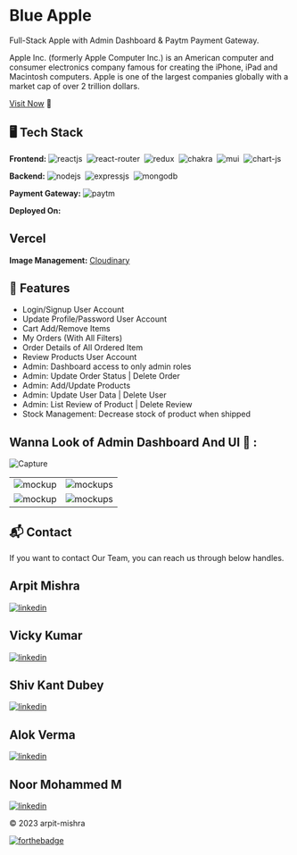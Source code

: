 # Blue Apple
Full-Stack Apple with Admin Dashboard & Paytm Payment Gateway.

Apple Inc. (formerly Apple Computer Inc.) is an American computer and consumer electronics company famous for creating the iPhone, iPad and Macintosh computers. Apple is one of the largest companies globally with a market cap of over 2 trillion dollars.

[Visit Now](https://moonlit-frangipane-1aaae9.netlify.app/) 🚀

## 🖥️ Tech Stack
**Frontend:**
![reactjs](https://img.shields.io/badge/React-20232A?style=for-the-badge&logo=react&logoColor=61DAFB)&nbsp;
![react-router](https://img.shields.io/badge/React_Router-CA4245?style=for-the-badge&logo=react-router&logoColor=white)&nbsp;
![redux](https://img.shields.io/badge/Redux-593D88?style=for-the-badge&logo=redux&logoColor=white)&nbsp;
![chakra](https://img.shields.io/badge/Chakra%20UI-3bc7bd?style=for-the-badge&logo=chakraui&logoColor=white)&nbsp;
![mui](https://img.shields.io/badge/Material--UI-0081CB?style=for-the-badge&logo=material-ui&logoColor=white)&nbsp;
![chart-js](https://img.shields.io/badge/Chart.js-FF6384?style=for-the-badge&logo=chartdotjs&logoColor=white)&nbsp;

**Backend:**
![nodejs](https://img.shields.io/badge/Node.js-43853D?style=for-the-badge&logo=node.js&logoColor=white)&nbsp;
![expressjs](https://img.shields.io/badge/Express.js-000000?style=for-the-badge&logo=express&logoColor=white)&nbsp;
![mongodb](https://img.shields.io/badge/MongoDB-4EA94B?style=for-the-badge&logo=mongodb&logoColor=white)&nbsp;

**Payment Gateway:**
![paytm](https://img.shields.io/badge/Paytm-002970?style=for-the-badge&logo=paytm&logoColor=00BAF2)

**Deployed On:**

## Vercel

**Image Management:** [Cloudinary](https://cloudinary.com/)

## 🚀 Features
- Login/Signup User Account
- Update Profile/Password User Account
- Cart Add/Remove Items
- My Orders (With All Filters)
- Order Details of All Ordered Item
- Review Products User Account
- Admin: Dashboard access to only admin roles
- Admin: Update Order Status | Delete Order
- Admin: Add/Update Products
- Admin: Update User Data | Delete User
- Admin: List Review of Product | Delete Review
- Stock Management: Decrease stock of product when shipped

## Wanna Look of Admin Dashboard And UI 🙈 :
![Capture](https://i.ibb.co/kgF231Z/Screenshot-20230122-164229.png)

<table>
  <tr>
    <td><img src="https://i.ibb.co/0fYPt1v/Screenshot-20230122-164245.png" alt="mockup" /></td>
    <td><img src="https://i.ibb.co/2hJvDVd/Screenshot-20230122-164254.png" alt="mockups" /></td>
  </tr>
  <tr>
    <td><img src="https://i.ibb.co/7bfBYSg/Screenshot-20230122-164109.png" alt="mockup" /></td>
    <td><img src="https://i.ibb.co/M1BKw7c/Screenshot-20230122-164131.png" alt="mockups" /></td>
  </tr>
</table>

<h2>📬 Contact</h2>

If you want to contact Our Team, you can reach us through below handles.

## Arpit Mishra
[![linkedin](https://img.shields.io/badge/LinkedIn-0077B5?style=for-the-badge&logo=linkedin&logoColor=white)](https://www.linkedin.com/in/arpit-mishra-662199222/)

## Vicky Kumar
[![linkedin](https://img.shields.io/badge/LinkedIn-0077B5?style=for-the-badge&logo=linkedin&logoColor=white)](https://www.linkedin.com/in/vicky-paswan/)

## Shiv Kant Dubey
[![linkedin](https://img.shields.io/badge/LinkedIn-0077B5?style=for-the-badge&logo=linkedin&logoColor=white)](https://www.linkedin.com/in/shiv-kant-dubey-94334b245/)

## Alok Verma
[![linkedin](https://img.shields.io/badge/LinkedIn-0077B5?style=for-the-badge&logo=linkedin&logoColor=white)](https://www.linkedin.com/in/alok-kumar-verma-2b4b43158/)

## Noor Mohammed M
[![linkedin](https://img.shields.io/badge/LinkedIn-0077B5?style=for-the-badge&logo=linkedin&logoColor=white)](https://www.linkedin.com/in/m-noor-mohammed-6130a4165/)

© 2023 arpit-mishra


[![forthebadge](https://forthebadge.com/images/badges/built-with-love.svg)](https://forthebadge.com)

